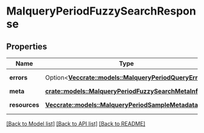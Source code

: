 # MalqueryPeriodFuzzySearchResponse

## Properties

Name | Type | Description | Notes
------------ | ------------- | ------------- | -------------
**errors** | Option<[**Vec<crate::models::MalqueryPeriodQueryError>**](malquery.QueryError.md)> | Search errors | [optional]
**meta** | [**crate::models::MalqueryPeriodFuzzySearchMetaInfo**](malquery.FuzzySearchMetaInfo.md) |  |
**resources** | [**Vec<crate::models::MalqueryPeriodSampleMetadata>**](malquery.SampleMetadata.md) | Search results |

[[Back to Model list]](./README.md#documentation-for-models) [[Back to API list]](./README.md#documentation-for-api-endpoints) [[Back to README]](../README.md)
